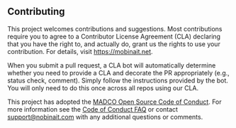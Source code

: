 ## Contributing

This project welcomes contributions and suggestions.  Most contributions require you to agree to a
Contributor License Agreement (CLA) declaring that you have the right to, and actually do, grant us
the rights to use your contribution. For details, visit https://mobinait.net.

When you submit a pull request, a CLA bot will automatically determine whether you need to provide
a CLA and decorate the PR appropriately (e.g., status check, comment). Simply follow the instructions
provided by the bot. You will only need to do this once across all repos using our CLA.

This project has adopted the [MADCO Open Source Code of Conduct](https://mobinait.net).
For more information see the [Code of Conduct FAQ](https://mobinait.net/faq/) or
contact [support@nobinait.com](mailto:support@nobinait.com) with any additional questions or comments.
